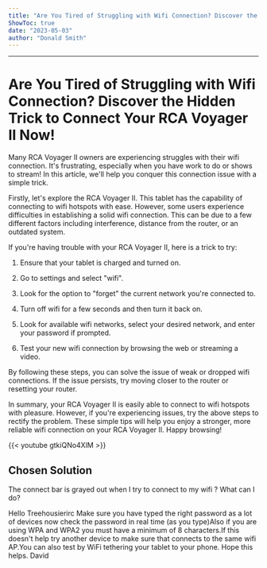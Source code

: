 ```yaml
---
title: "Are You Tired of Struggling with Wifi Connection? Discover the Hidden Trick to Connect Your RCA Voyager II Now!"
ShowToc: true 
date: "2023-05-03"
author: "Donald Smith"
---
```

*****
# Are You Tired of Struggling with Wifi Connection? Discover the Hidden Trick to Connect Your RCA Voyager II Now!

Many RCA Voyager II owners are experiencing struggles with their wifi connection. It's frustrating, especially when you have work to do or shows to stream! In this article, we'll help you conquer this connection issue with a simple trick. 

Firstly, let's explore the RCA Voyager II. This tablet has the capability of connecting to wifi hotspots with ease. However, some users experience difficulties in establishing a solid wifi connection. This can be due to a few different factors including interference, distance from the router, or an outdated system. 

If you're having trouble with your RCA Voyager II, here is a trick to try: 

1. Ensure that your tablet is charged and turned on. 

2. Go to settings and select "wifi". 

3. Look for the option to "forget" the current network you're connected to. 

4. Turn off wifi for a few seconds and then turn it back on. 

5. Look for available wifi networks, select your desired network, and enter your password if prompted. 

6. Test your new wifi connection by browsing the web or streaming a video. 

By following these steps, you can solve the issue of weak or dropped wifi connections. If the issue persists, try moving closer to the router or resetting your router. 

In summary, your RCA Voyager II is easily able to connect to wifi hotspots with pleasure. However, if you're experiencing issues, try the above steps to rectify the problem. These simple tips will help you enjoy a stronger, more reliable wifi connection on your RCA Voyager II. Happy browsing!

{{< youtube gtkiQNo4XlM >}} 



## Chosen Solution
 The connect bar is grayed out when I try to connect to my wifi ? What can I do?

 Hello Treehousierirc
Make sure you have typed the right password as a lot of devices now check the password in real time (as you type)Also if you are using WPA and WPA2 you must have a minimum of 8 characters.If this doesn't help try another device to make sure that connects to the same wifi AP.You can also test by WiFi tethering your tablet to your phone.
Hope this helps.
David




